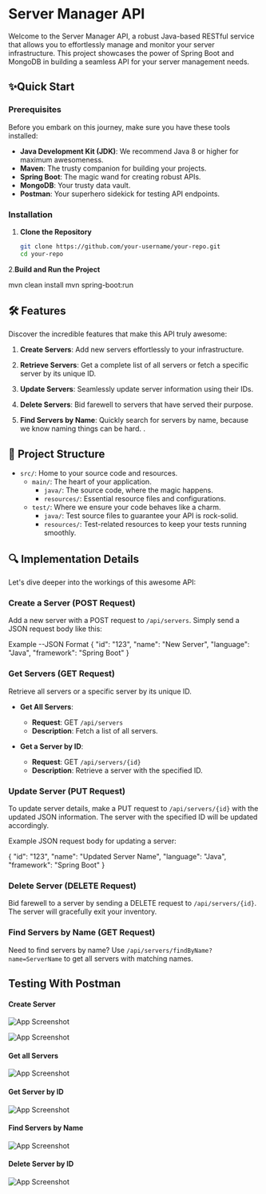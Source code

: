 # Server Manager API
Welcome to the Server Manager API, a robust Java-based RESTful service that allows you to effortlessly manage and monitor your server infrastructure. This project showcases the power of Spring Boot and MongoDB in building a seamless API for your server management needs.

## **✨Quick Start**

### **Prerequisites**

Before you embark on this journey, make sure you have these tools installed:

- **Java Development Kit (JDK)**: We recommend Java 8 or higher for maximum awesomeness.
- **Maven**: The trusty companion for building your projects.
- **Spring Boot**: The magic wand for creating robust APIs.
- **MongoDB**: Your trusty data vault.
- **Postman**: Your superhero sidekick for testing API endpoints.
### **Installation**

1. **Clone the Repository**

   ```bash
   git clone https://github.com/your-username/your-repo.git
   cd your-repo
2.**Build and Run the Project**

   mvn clean install
   mvn spring-boot:run

## 🛠️ Features

Discover the incredible features that make this API truly awesome:

1. **Create Servers**: Add new servers effortlessly to your infrastructure.

2. **Retrieve Servers**: Get a complete list of all servers or fetch a specific server by its unique ID.

3. **Update Servers**: Seamlessly update server information using their IDs.

4. **Delete Servers**: Bid farewell to servers that have served their purpose.

5. **Find Servers by Name**: Quickly search for servers by name, because we know naming things can be hard.
.

## 📁 Project Structure



- `src/`: Home to your source code and resources.
  - `main/`: The heart of your application.
    - `java/`: The source code, where the magic happens.
    - `resources/`: Essential resource files and configurations.
  - `test/`: Where we ensure your code behaves like a charm.
    - `java/`: Test source files to guarantee your API is rock-solid.
    - `resources/`: Test-related resources to keep your tests running smoothly.
## 🔍 Implementation Details

Let's dive deeper into the workings of this awesome API:

### Create a Server (POST Request)

Add a new server with a POST request to `/api/servers`. Simply send a JSON request body like this:

Example --JSON Format
{
  "id": "123",
  "name": "New Server",
  "language": "Java",
  "framework": "Spring Boot"
}
### Get Servers (GET Request)

Retrieve all servers or a specific server by its unique ID.

- **Get All Servers**:
  - **Request**: GET `/api/servers`
  - **Description**: Fetch a list of all servers.

- **Get a Server by ID**:
  - **Request**: GET `/api/servers/{id}`
  - **Description**: Retrieve a server with the specified ID.
### Update Server (PUT Request)

To update server details, make a PUT request to `/api/servers/{id}` with the updated JSON information. The server with the specified ID will be updated accordingly.

Example JSON request body for updating a server:

{
  "id": "123",
  "name": "Updated Server Name",
  "language": "Java",
  "framework": "Spring Boot"
}

### Delete Server (DELETE Request)

Bid farewell to a server by sending a DELETE request to `/api/servers/{id}`. The server will gracefully exit your inventory.

### Find Servers by Name (GET Request)

Need to find servers by name? Use `/api/servers/findByName?name=ServerName` to get all servers with matching names.

## Testing With Postman

#### Create Server
![App Screenshot](https://drive.google.com/uc?id=1ezt912aEXuSkapDF9qfan7BTS-NpIqp7)

![App Screenshot](https://drive.google.com/uc?id=1p0iGF1t3Rc0apF43wAnWWqF4eG1Yt9PT)


#### Get all Servers
![App Screenshot](https://drive.google.com/uc?id=1eJEaYdNRP7zDD-3HA-fgTLTUXMtebZ5t)


#### Get Server by ID
![App Screenshot](https://drive.google.com/uc?id=15Y4E53wPiE3-QDY7h9m0O48aN3KWIuXL)



#### Find Servers by Name
![App Screenshot](https://drive.google.com/uc?id=19Q0BTA1mREzUyAmpQmfu1xv4f5gaJUyl)


#### Delete Server by ID
![App Screenshot](https://drive.google.com/uc?id=1bIiLpAWRTenqYNuLOBWuNp8ML5xsTAhG)



